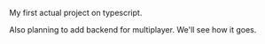 My first actual project on typescript.

Also planning to add backend for multiplayer. We'll see how it goes.